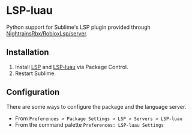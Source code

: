 # LSP-luau

Python support for Sublime's LSP plugin provided through [NightrainsRbx/RobloxLsp/server](https://github.com/NightrainsRbx/RobloxLsp). 

## Installation

1. Install [LSP](https://packagecontrol.io/packages/LSP) and
   [LSP-luau](https://packagecontrol.io/packages/LSP-luau) via Package Control.
1. Restart Sublime.

## Configuration

There are some ways to configure the package and the language server.

- From `Preferences > Package Settings > LSP > Servers > LSP-luau`
- From the command palette `Preferences: LSP-luau Settings`
